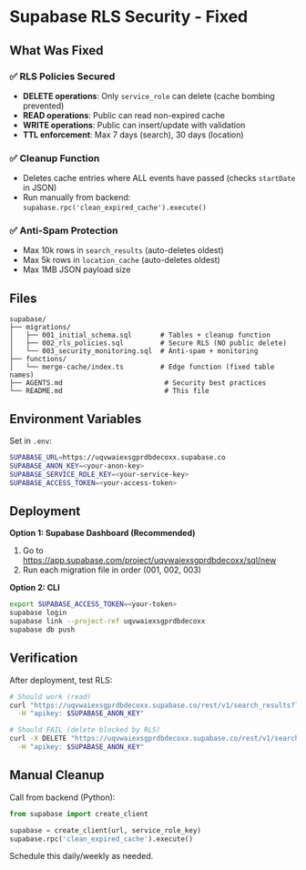 # Supabase RLS Security - Fixed

## What Was Fixed

### ✅ RLS Policies Secured
- **DELETE operations**: Only `service_role` can delete (cache bombing prevented)
- **READ operations**: Public can read non-expired cache
- **WRITE operations**: Public can insert/update with validation
- **TTL enforcement**: Max 7 days (search), 30 days (location)

### ✅ Cleanup Function
- Deletes cache entries where ALL events have passed (checks `startDate` in JSON)
- Run manually from backend: `supabase.rpc('clean_expired_cache').execute()`

### ✅ Anti-Spam Protection
- Max 10k rows in `search_results` (auto-deletes oldest)
- Max 5k rows in `location_cache` (auto-deletes oldest)
- Max 1MB JSON payload size

## Files

```
supabase/
├── migrations/
│   ├── 001_initial_schema.sql       # Tables + cleanup function
│   ├── 002_rls_policies.sql         # Secure RLS (NO public delete)
│   └── 003_security_monitoring.sql  # Anti-spam + monitoring
├── functions/
│   └── merge-cache/index.ts         # Edge function (fixed table names)
├── AGENTS.md                         # Security best practices
└── README.md                         # This file
```

## Environment Variables

Set in `.env`:
```bash
SUPABASE_URL=https://uqvwaiexsgprdbdecoxx.supabase.co
SUPABASE_ANON_KEY=<your-anon-key>
SUPABASE_SERVICE_ROLE_KEY=<your-service-key>
SUPABASE_ACCESS_TOKEN=<your-access-token>
```

## Deployment

**Option 1: Supabase Dashboard (Recommended)**
1. Go to https://app.supabase.com/project/uqvwaiexsgprdbdecoxx/sql/new
2. Run each migration file in order (001, 002, 003)

**Option 2: CLI**
```bash
export SUPABASE_ACCESS_TOKEN=<your-token>
supabase login
supabase link --project-ref uqvwaiexsgprdbdecoxx
supabase db push
```

## Verification

After deployment, test RLS:
```bash
# Should work (read)
curl "https://uqvwaiexsgprdbdecoxx.supabase.co/rest/v1/search_results?limit=1" \
  -H "apikey: $SUPABASE_ANON_KEY"

# Should FAIL (delete blocked by RLS)
curl -X DELETE "https://uqvwaiexsgprdbdecoxx.supabase.co/rest/v1/search_results?id=eq.xxx" \
  -H "apikey: $SUPABASE_ANON_KEY"
```

## Manual Cleanup

Call from backend (Python):
```python
from supabase import create_client

supabase = create_client(url, service_role_key)
supabase.rpc('clean_expired_cache').execute()
```

Schedule this daily/weekly as needed.
